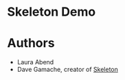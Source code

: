 # Skeleton Demo

# Authors
- Laura Abend
- Dave Gamache, creator of [Skeleton](https://github.com/dhg/Skeleton#license)
